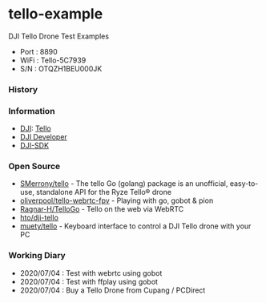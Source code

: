 # tello-example
DJI Tello Drone Test Examples
- Port : 8890
- WiFi : Tello-5C7939
- S/N : OTQZH1BEU000JK

### History


### Information
- [DJI](https://dji.com/): [Tello](https://www.ryzerobotics.com/kr/tello)
- [DJI Developer](https://developer.dji.com/)
- [DJI-SDK](https://github.com/dji-sdk)


### Open Source
- [SMerrony/tello](https://github.com/SMerrony/tello) - The tello Go (golang) package is an unofficial, easy-to-use, standalone API for the Ryze Tello® drone
- [oliverpool/tello-webrtc-fpv](https://github.com/oliverpool/tello-webrtc-fpv) - Playing with go, gobot & pion
- [Ragnar-H/TelloGo](https://github.com/Ragnar-H/TelloGo) - Tello on the web via WebRTC
- [hto/dji-tello](https://github.com/hto/dji-tello)
- [muety/tello](https://github.com/muety/tello) - Keyboard interface to control a DJI Tello drone with your PC


### Working Diary
- 2020/07/04 : Test with webrtc using gobot
- 2020/07/04 : Test with ffplay using gobot
- 2020/07/04 : Buy a Tello Drone from Cupang / PCDirect



